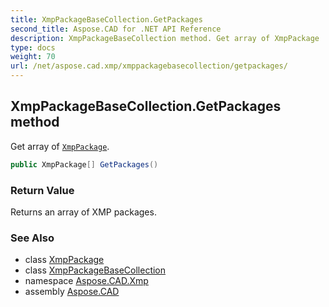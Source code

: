 ```yaml
---
title: XmpPackageBaseCollection.GetPackages
second_title: Aspose.CAD for .NET API Reference
description: XmpPackageBaseCollection method. Get array of XmpPackage
type: docs
weight: 70
url: /net/aspose.cad.xmp/xmppackagebasecollection/getpackages/
---
```

## XmpPackageBaseCollection.GetPackages method

Get array of [`XmpPackage`](../../xmppackage/).

```csharp
public XmpPackage[] GetPackages()
```

### Return Value

Returns an array of XMP packages.

### See Also

* class [XmpPackage](../../xmppackage/)
* class [XmpPackageBaseCollection](../)
* namespace [Aspose.CAD.Xmp](../../xmppackagebasecollection/)
* assembly [Aspose.CAD](../../../)


